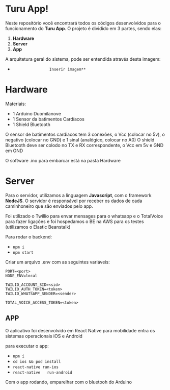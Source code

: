 # Turu App!

Neste repositório você encontrará todos os códigos desenvolvidos para o funcionamento do **Turu App**. O projeto é dividido em 3 partes, sendo elas:

 1. **Hardware**
 2. **Server**
 3. **App**  

A arquitetura geral do sistema, pode ser entendida através desta imagem:

*                     Inserir imagem**
# Hardware

Materiais:

 - 1 Arduino Duomilanove
 - 1 Sensor da batimentos Cardíacos
 - 1 Shield Bluetooth

O sensor de batimentos cardiacos tem 3 conexões, o Vcc (colocar no 5v), o negativo (colocar no GND) e 1 sinal (analógico, colocar no A0)
O shield Bluetooth deve ser colodo no TX e RX correspondente, o Vcc em 5v e GND em GND

O software .ino para embarcar está na pasta Hardware

# Server

Para o servidor, utilizamos a linguagem **Javascript**, com o framework **NodeJS**. O servidor é responsável por receber os dados de cada caminhoneiro que são enviados pelo app.

Foi utilizado o Twillio para envar mensages para o whatsapp e o TotalVoice para fazer ligações e foi hospedamos o BE na AWS para os testes (utilizamos o Elastic Beanstalk)

Para rodar o backend:

 - `npm i ` 
 - `npm start`

Criar um arquivo .env com as seguintes variáveis:

````
PORT=<port>
NODE_ENV=local

TWILIO_ACCOUNT_SID=<sid>
TWILIO_AUTH_TOKEN=<token>
TWILIO_WHATSAPP_SENDER=<sender>

TOTAL_VOICE_ACCESS_TOKEN=<token>
````
## APP

O aplicativo foi desenvolvido em React Native para mobilidade entra os sistemas operacionais iOS e Android

para executar o app:

 - `npm i` 
 - `cd ios && pod install` 
 - `react-native run-ios` 
 - `react-native   run-android`

Com o app rodando, emparelhar com o bluetooh do Arduino

